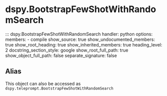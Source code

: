 # dspy.BootstrapFewShotWithRandomSearch

::: dspy.BootstrapFewShotWithRandomSearch
    handler: python
    options:
        members:
            - compile
        show_source: true
        show_undocumented_members: true
        show_root_heading: true
        show_inherited_members: true
        heading_level: 2
        docstring_section_style: google
        show_root_full_path: true
        show_object_full_path: false
        separate_signature: false

## Alias

This object can also be accessed as `dspy.teleprompt.BootstrapFewShotWithRandomSearch`

